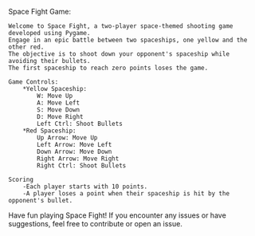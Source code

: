 Space Fight Game:

    Welcome to Space Fight, a two-player space-themed shooting game developed using Pygame. 
    Engage in an epic battle between two spaceships, one yellow and the other red. 
    The objective is to shoot down your opponent's spaceship while avoiding their bullets. 
    The first spaceship to reach zero points loses the game.
    
    Game Controls:
        *Yellow Spaceship:
            W: Move Up
            A: Move Left
            S: Move Down
            D: Move Right
            Left Ctrl: Shoot Bullets
        *Red Spaceship:
            Up Arrow: Move Up
            Left Arrow: Move Left
            Down Arrow: Move Down
            Right Arrow: Move Right
            Right Ctrl: Shoot Bullets

    Scoring
        -Each player starts with 10 points.
        -A player loses a point when their spaceship is hit by the opponent's bullet.
        
Have fun playing Space Fight! If you encounter any issues or have suggestions, feel free to contribute or open an issue.
